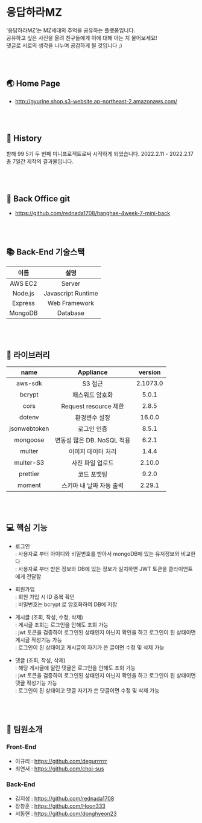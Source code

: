 # 응답하라MZ

'응답하라MZ'는 MZ세대의 추억을 공유하는 플랫폼입니다.<br>
공유하고 싶은 사진을 올려 친구들에게 이에 대해 아는 지 물어보세요!<br>
댓글로 서로의 생각을 나누며 공감하게 될 것입니다 ;)

<br><br>

## 🌏 Home Page

-   http://gyurine.shop.s3-website.ap-northeast-2.amazonaws.com/

<br><br>

## 📖 History

항해 99 5기 두 번째 미니프로젝트로써 시작하게 되었습니다.
2022.2.11 - 2022.2.17 총 7일간 제작의 결과물입니다.

<br><br>

## 🏢 Back Office git

-   https://github.com/rednada1708/hanghae-4week-7-mini-back

<br><br>

## 📚 Back-End 기술스택

|  이름   |        설명        |
| :-----: | :----------------: |
| AWS EC2 |       Server       |
| Node.js | Javascript Runtime |
| Express |   Web Framework    |
| MongoDB |      Database      |

<br><br>

## 📒 라이브러리

|     name     |         Appliance          | version  |
| :----------: | :------------------------: | :------: |
|   aws-sdk    |          S3 접근           | 2.1073.0 |
|    bcrypt    |      패스워드 암호화       |  5.0.1   |
|     cors     |   Request resource 제한    |  2.8.5   |
|    dotenv    |       환경변수 설정        |  16.0.0  |
| jsonwebtoken |        로그인 인증         |  8.5.1   |
|   mongoose   | 변동성 많은 DB. NoSQL 적용 |  6.2.1   |
|    multer    |     이미지 데이터 처리     |  1.4.4   |
|  multer-S3   |      사진 파일 업로드      |  2.10.0  |
|   prettier   |        코드 포맷팅         |  9.2.0   |
|    moment    |  스키마 내 날짜 자동 출력  |  2.29.1  |

<br><br>

## 💻 핵심 기능

-   로그인
    <br>
    : 사용자로 부터 아이디와 비밀번호를 받아서 mongoDB에 있는 유저정보와 비교한다
    <br>
    : 사용자로 부터 받은 정보와 DB에 있는 정보가 일치하면 JWT 토큰을 클라이언트에게 전달함
    <br>
-   회원가입
    <br>
    : 회원 가입 시 ID 중복 확인
    <br>
    : 비밀번호는 bcrypt 로 암호화하여 DB에 저장
    <br>

-   게시글 (조회, 작성, 수정, 삭제)
    <br>
    : 게시글 조회는 로그인을 안해도 조회 가능
    <br>
    : jwt 토큰을 검증하여 로그인된 상태인지 아닌지 확인을 하고 로그인이 된 상태이면 게시글 작성기능 가능
    <br>
    : 로그인이 된 상태이고 게시글이 자기가 쓴 글이면 수정 및 삭제 가능
-   댓글 (조회, 작성, 삭제)
    <br>
    : 해당 게시글에 달린 댓글은 로그인을 안해도 조회 가능
    <br>
    : jwt 토큰을 검증하여 로그인된 상태인지 아닌지 확인을 하고 로그인이 된 상태이면 댓글 작성기능 가능
    <br>
    : 로그인이 된 상태이고 댓글 자기가 쓴 댯글이면 수정 및 삭제 가능

<br><br>

## 🙏 팀원소개

### Front-End

-   이규리 : https://github.com/degurrrrrr
-   최연서 : https://github.com/choi-sus

### Back-End

-   김지섭 : https://github.com/rednada1708
-   장창훈 : https://github.com/Hoon333
-   서동현 : https://github.com/donghyeon23
